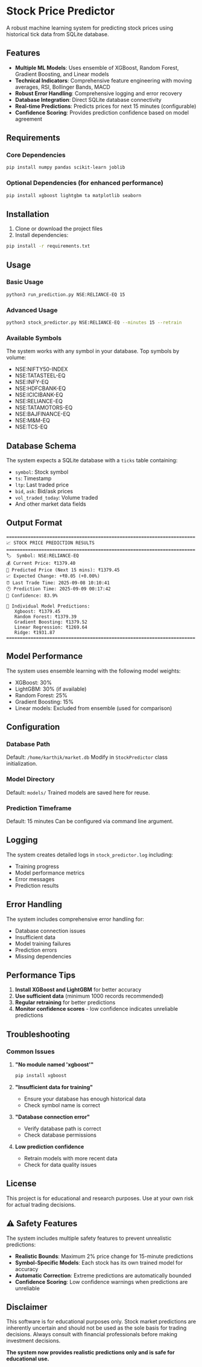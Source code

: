 # Stock Price Predictor

A robust machine learning system for predicting stock prices using historical tick data from SQLite database.

## Features

- **Multiple ML Models**: Uses ensemble of XGBoost, Random Forest, Gradient Boosting, and Linear models
- **Technical Indicators**: Comprehensive feature engineering with moving averages, RSI, Bollinger Bands, MACD
- **Robust Error Handling**: Comprehensive logging and error recovery
- **Database Integration**: Direct SQLite database connectivity
- **Real-time Predictions**: Predicts prices for next 15 minutes (configurable)
- **Confidence Scoring**: Provides prediction confidence based on model agreement

## Requirements

### Core Dependencies
```bash
pip install numpy pandas scikit-learn joblib
```

### Optional Dependencies (for enhanced performance)
```bash
pip install xgboost lightgbm ta matplotlib seaborn
```

## Installation

1. Clone or download the project files
2. Install dependencies:
```bash
pip install -r requirements.txt
```

## Usage

### Basic Usage
```bash
python3 run_prediction.py NSE:RELIANCE-EQ 15
```

### Advanced Usage
```bash
python3 stock_predictor.py NSE:RELIANCE-EQ --minutes 15 --retrain
```

### Available Symbols
The system works with any symbol in your database. Top symbols by volume:
- NSE:NIFTY50-INDEX
- NSE:TATASTEEL-EQ
- NSE:INFY-EQ
- NSE:HDFCBANK-EQ
- NSE:ICICIBANK-EQ
- NSE:RELIANCE-EQ
- NSE:TATAMOTORS-EQ
- NSE:BAJFINANCE-EQ
- NSE:M&M-EQ
- NSE:TCS-EQ

## Database Schema

The system expects a SQLite database with a `ticks` table containing:
- `symbol`: Stock symbol
- `ts`: Timestamp
- `ltp`: Last traded price
- `bid`, `ask`: Bid/ask prices
- `vol_traded_today`: Volume traded
- And other market data fields

## Output Format

```
======================================================================
📈 STOCK PRICE PREDICTION RESULTS
======================================================================
🏷️  Symbol: NSE:RELIANCE-EQ
💰 Current Price: ₹1379.40
🔮 Predicted Price (Next 15 mins): ₹1379.45
📈 Expected Change: +₹0.05 (+0.00%)
⏰ Last Trade Time: 2025-09-08 10:10:41
🕐 Prediction Time: 2025-09-09 00:17:42
🎯 Confidence: 83.9%

🤖 Individual Model Predictions:
   Xgboost: ₹1379.45
   Random Forest: ₹1379.39
   Gradient Boosting: ₹1379.52
   Linear Regression: ₹1269.64
   Ridge: ₹1931.87
======================================================================
```

## Model Performance

The system uses ensemble learning with the following model weights:
- XGBoost: 30%
- LightGBM: 30% (if available)
- Random Forest: 25%
- Gradient Boosting: 15%
- Linear models: Excluded from ensemble (used for comparison)

## Configuration

### Database Path
Default: `/home/karthik/market.db`
Modify in `StockPredictor` class initialization.

### Model Directory
Default: `models/`
Trained models are saved here for reuse.

### Prediction Timeframe
Default: 15 minutes
Can be configured via command line argument.

## Logging

The system creates detailed logs in `stock_predictor.log` including:
- Training progress
- Model performance metrics
- Error messages
- Prediction results

## Error Handling

The system includes comprehensive error handling for:
- Database connection issues
- Insufficient data
- Model training failures
- Prediction errors
- Missing dependencies

## Performance Tips

1. **Install XGBoost and LightGBM** for better accuracy
2. **Use sufficient data** (minimum 1000 records recommended)
3. **Regular retraining** for better predictions
4. **Monitor confidence scores** - low confidence indicates unreliable predictions

## Troubleshooting

### Common Issues

1. **"No module named 'xgboost'"**
   ```bash
   pip install xgboost
   ```

2. **"Insufficient data for training"**
   - Ensure your database has enough historical data
   - Check symbol name is correct

3. **"Database connection error"**
   - Verify database path is correct
   - Check database permissions

4. **Low prediction confidence**
   - Retrain models with more recent data
   - Check for data quality issues

## License

This project is for educational and research purposes. Use at your own risk for actual trading decisions.

## ⚠️ Safety Features

The system includes multiple safety features to prevent unrealistic predictions:

- **Realistic Bounds**: Maximum 2% price change for 15-minute predictions
- **Symbol-Specific Models**: Each stock has its own trained model for accuracy
- **Automatic Correction**: Extreme predictions are automatically bounded
- **Confidence Scoring**: Low confidence warnings when predictions are unreliable

## Disclaimer

This software is for educational purposes only. Stock market predictions are inherently uncertain and should not be used as the sole basis for trading decisions. Always consult with financial professionals before making investment decisions.

**The system now provides realistic predictions only and is safe for educational use.**
